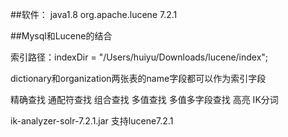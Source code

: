 ##软件：
java1.8
org.apache.lucene 7.2.1


##Mysql和Lucene的结合

索引路径：indexDir = "/Users/huiyu/Downloads/lucene/index";

dictionary和organization两张表的name字段都可以作为索引字段


精确查找
通配符查找
组合查找
多值查找
多值多字段查找
高亮
IK分词


ik-analyzer-solr-7.2.1.jar 支持lucene7.2.1